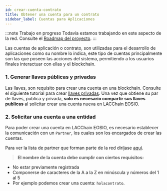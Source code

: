 ```yaml
---
id: crear-cuenta-contrato
title: Obtener una cuenta para un contrato
sidebar_label: Cuentas para Aplicaciones
---
```


:::note Trabajo en progreso
Todavía estamos trabajando en este aspecto de la red. Consulte el [Roadmap del proyecto](../testnet/roadmap).
:::

Las cuentas de aplicación o contrato, son utilizadas para el desarrollo de aplicaciones como su nombre lo indica, este tipo de cuentas principalmente son las que poseen las acciones del sistema, permitiendo a los usuarios finales interactuar con ellas y el blockchain. 

### 1. Generar llaves públicas y privadas

Las llaves, son requisito para crear una cuenta en una blockchain. Consulte el siguiente tutorial para crear [llaves privadas](./llaves-privadas). Una vez que obtiene su par de llaves, publica y privada, **solo es necesario compartir sus llaves publicas** al solicitar crear una cuenta nueva en LACChain EOSIO.

###  2. Solicitar una cuenta a una entidad

Para poder crear una cuenta en LACChain EOSIO, es necesario establecer la comunicación con un `Partner`, los cuales son los encargados de crear las cuentas.  

Para ver la lista de partner que forman parte de la red diríjase [aquí](./partners).

> **El nombre de la cuenta debe cumplir con ciertos requisitos:**
 - No estar previamente registrada
 - Componerse de caracteres de la A a la Z en minúscula y números del 1 al 5 
 - Por ejemplo podemos crear una cuenta: `holacontrato`.
